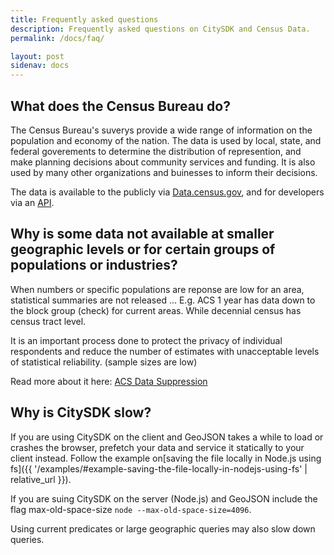 ```yaml
---
title: Frequently asked questions
description: Frequently asked questions on CitySDK and Census Data.
permalink: /docs/faq/

layout: post
sidenav: docs
---
```


## What does the Census Bureau do?

The Census Bureau's suverys provide a wide range of information on the population and economy of the nation. The data is used by local, state, and federal goverements to determine the distribution of represention, and make planning decisions about community services and funding. It is also used by many other organizations and buinesses to inform their decisions.

The data is available to the publicly via [Data.census.gov](https://data.census.gov/cedsci/), and for developers via an [API](https://www.census.gov/data/developers/about.html).

## Why is some data not available at smaller geographic levels or for certain groups of populations or industries?

When numbers or specific populations are reponse are low for an area, statistical summaries are not released ...
E.g. ACS 1 year has data down to the block group (check) for current areas. While decennial census has census tract level.

It is an important process done to protect the privacy of individual respondents and reduce the number of estimates with unacceptable levels of statistical reliability. (sample sizes are low)

Read more about it here:
[ACS Data Suppression](https://www.census.gov/programs-surveys/acs/technical-documentation/data-suppression.html)

## Why is CitySDK slow?

If you are using CitySDK on the client and GeoJSON takes a while to load or crashes the browser, prefetch your data and service it statically to your client instead. Follow the example on[saving the file locally in Node.js using fs]({{ '/examples/#example-saving-the-file-locally-in-nodejs-using-fs' | relative_url }}).

If you are suing CitySDK on the server (Node.js) and GeoJSON include the flag max-old-space-size `node --max-old-space-size=4096`.

Using current predicates or large geographic queries may also slow down queries.
